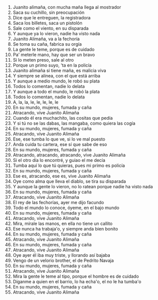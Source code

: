 1. Juanito alimaña, con mucha maña llega al mostrador
2. Saca su cuchillo, sin preocupación
3. Dice que le entreguen, la registradora
4. Saca los billetes, saca un pistolón
5. Sale como el viento, en su disparada
6. Y aunque ya lo vieron, nadie ha visto nada
7. Juanito Alimaña, va a la fechoría
8. Se toma su caña, fabrica su orgía
9. La gente le teme, porque es de cuidado
10. Pa' meterle mano, hay que ser un bravo
11. Si lo meten preso, sale al otro 
12. Porque un primo suyo, 'ta en la policía
13. Juanito alimaña si tiene maña, es malicia viva
14. Y siempre se alinea, con el que está arriba
15. Y aunque a medio mundo, le robó su plata
16. Todos lo comentan, nadie lo delata
17. Y aunque a todo el mundo, le robó la plata
18. Todos lo comentan, nadie lo delata
19. A, la, la, le, le, le, le, le
20. En su mundo, mujeres, fumada y caña
21. Atracando, vive Juanito Alimaña
22. Cuando él era muchachito, las cositas que pedía
23. Y si tú no se las dabas, las mangaba, como quiera las cogía
24. En su mundo, mujeres, fumada y caña
25. Atracando, vive Juanito Alimaña
26. Ese, ese tumba lo que ve, si lo ve mal puesto
27. Anda cuida tu cartera, ese sí que sabe de eso
28. En su mundo, mujeres, fumada y caña
29. Atracando, atracando, atracando, vive Juanito Alimaña
30. Si el otro día lo encontré, y guiao el me decía
31. Tumba aquí lo que tú quieras, pues mi primo es policía
32. En su mundo, mujeres, fumada y caña
33. Ese es, atracando, ese es, vive Juanito Alimaña
34. Oye como alma que lleva el diablo, se tira su disparada
35. Y aunque la gente lo vieron, no lo ratean porque nadie ha visto nada
36. En su mundo, mujeres, fumada y caña
37. Atracando, vive Juanito Alimaña
38. El rey de las fechorías, ayer me dijo facundo
39. Todo el mundo lo conoce, óyeme, en el bajo mundo
40. En su mundo, mujeres, fumada y caña
41. Atracando, vive Juanito Alimaña
42. Mira, mírale las manos, en ella no tiene un callito
43. Ese nunca ha trabaja'o, y siempre anda bien bonito
44. En su mundo, mujeres, fumada y caña
45. Atracando, vive Juanito Alimaña
46. En su mundo, mujeres, fumada y caña
47. Atracando, vive Juanito Alimaña
48. Oye ayer él iba muy triste, y llorando así bajaba
49. Vengo de un velorio brother, el de Pedrito Navaja
50. En su mundo, mujeres, fumada y caña
51. Atracando, vive Juanito Alimaña
52. Mira la gente le teme al tipo, porque el hombre es de cuidado
53. Díganme a quien en el barrio, lo ha echa'o, el no le ha tumba'o
54. En su mundo, mujeres, fumada y caña
55. Atracando, vive Juanito Alimaña